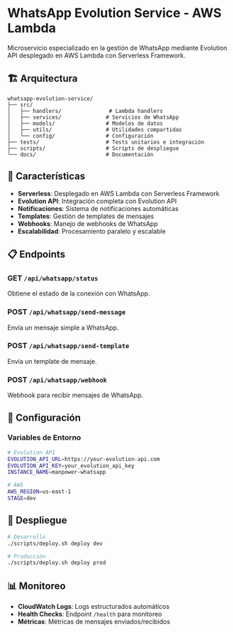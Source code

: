 # WhatsApp Evolution Service - AWS Lambda

Microservicio especializado en la gestión de WhatsApp mediante Evolution API desplegado en AWS Lambda con Serverless Framework.

## 🏗️ Arquitectura

```
whatsapp-evolution-service/
├── src/
│   ├── handlers/               # Lambda handlers
│   ├── services/              # Servicios de WhatsApp
│   ├── models/                # Modelos de datos
│   ├── utils/                 # Utilidades compartidas
│   └── config/                # Configuración
├── tests/                     # Tests unitarios e integración
├── scripts/                   # Scripts de despliegue
└── docs/                      # Documentación
```

## 🚀 Características

- **Serverless**: Desplegado en AWS Lambda con Serverless Framework
- **Evolution API**: Integración completa con Evolution API
- **Notificaciones**: Sistema de notificaciones automáticas
- **Templates**: Gestión de templates de mensajes
- **Webhooks**: Manejo de webhooks de WhatsApp
- **Escalabilidad**: Procesamiento paralelo y escalable

## 📋 Endpoints

### GET `/api/whatsapp/status`
Obtiene el estado de la conexión con WhatsApp.

### POST `/api/whatsapp/send-message`
Envía un mensaje simple a WhatsApp.

### POST `/api/whatsapp/send-template`
Envía un template de mensaje.

### POST `/api/whatsapp/webhook`
Webhook para recibir mensajes de WhatsApp.

## 🔧 Configuración

### Variables de Entorno

```bash
# Evolution API
EVOLUTION_API_URL=https://your-evolution-api.com
EVOLUTION_API_KEY=your_evolution_api_key
INSTANCE_NAME=manpower-whatsapp

# AWS
AWS_REGION=us-east-1
STAGE=dev
```

## 🚀 Despliegue

```bash
# Desarrollo
./scripts/deploy.sh deploy dev

# Producción
./scripts/deploy.sh deploy prod
```

## 📊 Monitoreo

- **CloudWatch Logs**: Logs estructurados automáticos
- **Health Checks**: Endpoint `/health` para monitoreo
- **Métricas**: Métricas de mensajes enviados/recibidos
